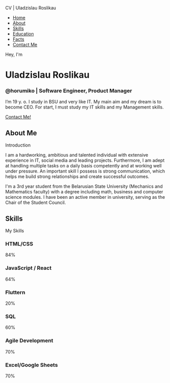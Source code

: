CV | Uladzislau Roslikau

*   [Home](#main)
*   [About](#about)
*   [Skills](#skills)
*   [Education](#education)
*   [Facts](#facts)
*   [Contact Me](https://t.me/horumiko)

[](https://github.com/horumiko)[](https://www.linkedin.com/in/uladzislau-roslikau-6316191b4/)[](https://t.me/horumiko)[](https://www.codewars.com/users/horumiko "CodeWars")

Hey, I'm

Uladzislau Roslikau
===================
### @horumiko | Software Engineer, Product Manager

I’m 19 y. o. I study in BSU and very like IT. My main aim and my dream is to become CEO. For start, I must study my IT skills and my Management skills.

[Contact Me!](https://t.me/horumiko)

About Me
--------

Introduction

I am a hardworking, ambitious and talented individual with extensive experience in IT, social media and leading projects. Furthermore, I am adept at handling multiple tasks on a daily basis competently and at working well under pressure. An important skill I possess is strong communication, which helps me build strong relationships and create successful outcomes.  
  
I'm a 3rd year student from the Belarusian State University (Mechanics and Mathematics faculty) with a degree including math, business and computer science modules. I have been an active member in university, serving as the Chair of the Student Council.

Skills
------

My Skills

### HTML/CSS

84%

### JavaScript / React

64%

### Fluttern

20%

### SQL

60%

### Agile Development

70%

### Excel/Google Sheets

70%
